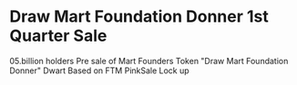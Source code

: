 # Draw Mart Foundation Donner 1st Quarter Sale 
05.billion holders 
Pre sale of Mart Founders Token 
"Draw Mart Foundation Donner" Dwart 
Based on FTM 
PinkSale Lock up 
